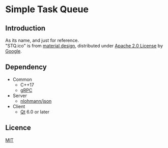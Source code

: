 # Simple Task Queue

## Introduction

As its name, and just for reference.  
"STQ.ico" is from [material design](https://material.io/resources/icons/), distributed under [Apache 2.0 License](https://www.apache.org/licenses/LICENSE-2.0) by [Google](https://www.google.com).

## Dependency

- Common
  - C++17
  - [gRPC](https://grpc.io)
- Server
  - [nlohmann/json](https://github.com/nlohmann/json)
- Client
  - [Qt](https://www.qt.io) 6.0 or later

## Licence

[MIT](https://opensource.org/licenses/MIT)
